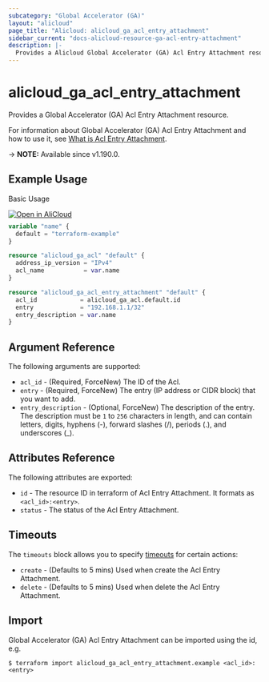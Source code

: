 ```yaml
---
subcategory: "Global Accelerator (GA)"
layout: "alicloud"
page_title: "Alicloud: alicloud_ga_acl_entry_attachment"
sidebar_current: "docs-alicloud-resource-ga-acl-entry-attachment"
description: |-
  Provides a Alicloud Global Accelerator (GA) Acl Entry Attachment resource.
---
```


# alicloud_ga_acl_entry_attachment

Provides a Global Accelerator (GA) Acl Entry Attachment resource.

For information about Global Accelerator (GA) Acl Entry Attachment and how to use it, see [What is Acl Entry Attachment](https://www.alibabacloud.com/help/en/global-accelerator/latest/api-ga-2019-11-20-addentriestoacl).

-> **NOTE:** Available since v1.190.0.

## Example Usage

Basic Usage

<div style="display: block;margin-bottom: 40px;"><div class="oics-button" style="float: right;position: absolute;margin-bottom: 10px;">
  <a href="https://api.aliyun.com/terraform?resource=alicloud_ga_acl_entry_attachment&exampleId=100dd0e6-5005-4456-de38-7ec339c60e19ff0f9a6c&activeTab=example&spm=docs.r.ga_acl_entry_attachment.0.100dd0e650&intl_lang=EN_US" target="_blank">
    <img alt="Open in AliCloud" src="https://img.alicdn.com/imgextra/i1/O1CN01hjjqXv1uYUlY56FyX_!!6000000006049-55-tps-254-36.svg" style="max-height: 44px; max-width: 100%;">
  </a>
</div></div>

```terraform
variable "name" {
  default = "terraform-example"
}

resource "alicloud_ga_acl" "default" {
  address_ip_version = "IPv4"
  acl_name           = var.name
}

resource "alicloud_ga_acl_entry_attachment" "default" {
  acl_id            = alicloud_ga_acl.default.id
  entry             = "192.168.1.1/32"
  entry_description = var.name
}
```

## Argument Reference

The following arguments are supported:

* `acl_id` - (Required, ForceNew) The ID of the Acl.
* `entry` - (Required, ForceNew) The entry (IP address or CIDR block) that you want to add.
* `entry_description` - (Optional, ForceNew) The description of the entry. The description must be `1` to `256` characters in length, and can contain letters, digits, hyphens (-), forward slashes (/), periods (.), and underscores (_).

## Attributes Reference

The following attributes are exported:

* `id` - The resource ID in terraform of Acl Entry Attachment. It formats as `<acl_id>:<entry>`.
* `status` - The status of the Acl Entry Attachment.

## Timeouts

The `timeouts` block allows you to specify [timeouts](https://developer.hashicorp.com/terraform/language/resources/syntax#operation-timeouts) for certain actions:

* `create` - (Defaults to 5 mins) Used when create the Acl Entry Attachment.
* `delete` - (Defaults to 5 mins) Used when delete the Acl Entry Attachment.

## Import

Global Accelerator (GA) Acl Entry Attachment can be imported using the id, e.g.

```shell
$ terraform import alicloud_ga_acl_entry_attachment.example <acl_id>:<entry>
```
